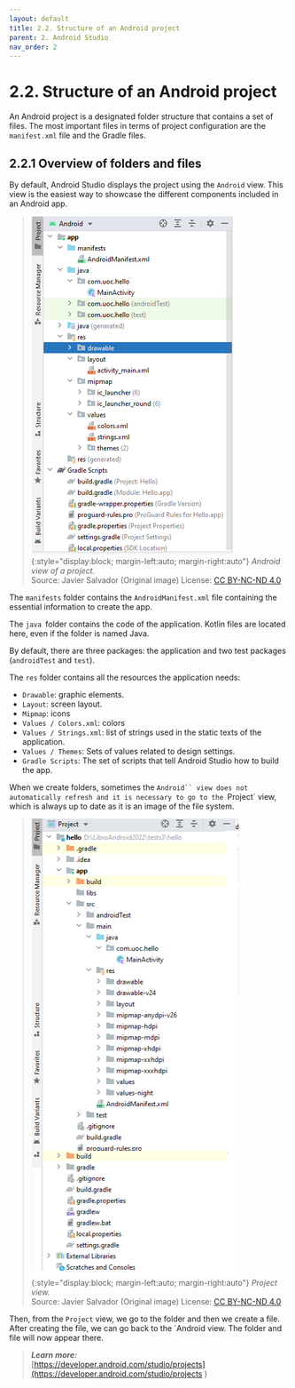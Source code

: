 ```yaml
---
layout: default
title: 2.2. Structure of an Android project
parent: 2. Android Studio
nav_order: 2
---
```


# 2.2. Structure of an Android project

An Android project is a designated folder structure that contains a set of files. The most important files in terms of project configuration are the `manifest.xml` file and the Gradle files.

## 2.2.1 Overview of folders and files
	
By default, Android Studio displays the project using the `Android` view. This view is the easiest way to showcase the different components included in an Android app.

> ![Android view of a project](/images/02/android-view.png){:style="display:block; margin-left:auto; margin-right:auto"}
> *Android view of a project.*  
> Source: Javier Salvador (Original image) License: [CC BY-NC-ND 4.0](https://creativecommons.org/licenses/by-nc-nd/4.0/)

The `manifests` folder contains the `AndroidManifest.xml` file containing the essential information to create the app.

The `java `folder contains the code of the application. Kotlin files are located here, even if the folder is named Java.

By default, there are three packages: the application and two test packages (`androidTest` and `test`).

The `res` folder contains all the resources the application needs: 

- `Drawable`: graphic elements.
- `Layout`: screen layout.
- `Mipmap`: icons
- `Values / Colors.xml`: colors
- `Values / Strings.xml`: list of strings used in the static texts of the application.
- `Values / Themes`: Sets of values related to design settings.
- `Gradle Scripts`: The set of scripts that tell Android Studio how to build the app.  

When we create folders, sometimes the `Android`` view does not automatically refresh and it is necessary to go to the `Project` view, which is always up to date as it is an image of the file system.


> ![Project view](/images/02/project-view.png){:style="display:block; margin-left:auto; margin-right:auto"}
> *Project view.*  
> Source: Javier Salvador (Original image) License: [CC BY-NC-ND 4.0](https://creativecommons.org/licenses/by-nc-nd/4.0/)

Then, from the `Project` view, we go to the folder and then we create a file. After creating the file, we can go back to the `Android view. The folder and file will now appear there.


> ***Learn more:***  
> [https://developer.android.com/studio/projects](https://developer.android.com/studio/projects )
